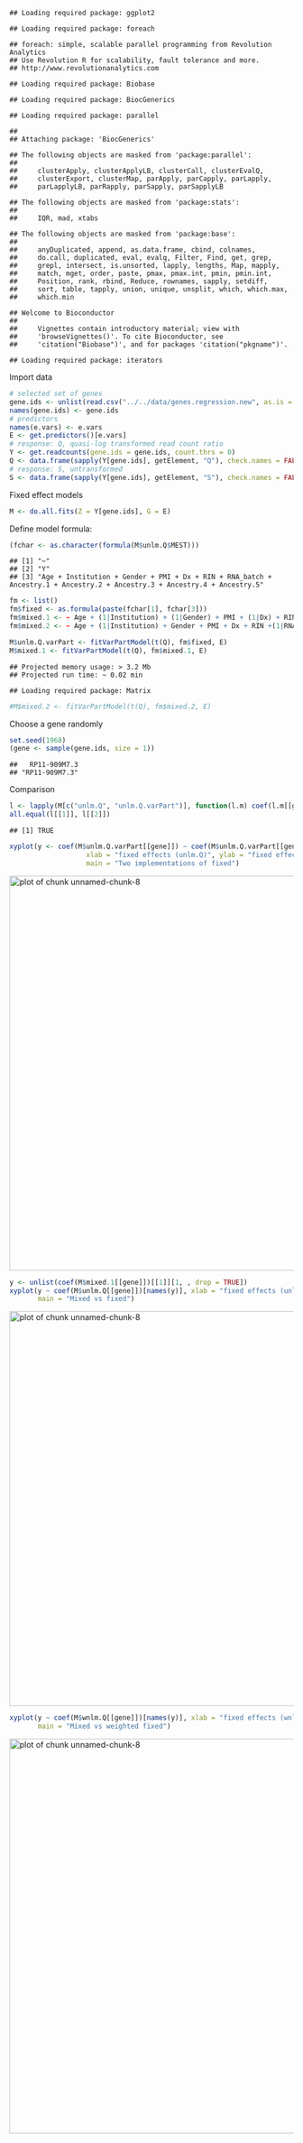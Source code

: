 
```
## Loading required package: ggplot2
```

```
## Loading required package: foreach
```

```
## foreach: simple, scalable parallel programming from Revolution Analytics
## Use Revolution R for scalability, fault tolerance and more.
## http://www.revolutionanalytics.com
```

```
## Loading required package: Biobase
```

```
## Loading required package: BiocGenerics
```

```
## Loading required package: parallel
```

```
## 
## Attaching package: 'BiocGenerics'
```

```
## The following objects are masked from 'package:parallel':
## 
##     clusterApply, clusterApplyLB, clusterCall, clusterEvalQ,
##     clusterExport, clusterMap, parApply, parCapply, parLapply,
##     parLapplyLB, parRapply, parSapply, parSapplyLB
```

```
## The following objects are masked from 'package:stats':
## 
##     IQR, mad, xtabs
```

```
## The following objects are masked from 'package:base':
## 
##     anyDuplicated, append, as.data.frame, cbind, colnames,
##     do.call, duplicated, eval, evalq, Filter, Find, get, grep,
##     grepl, intersect, is.unsorted, lapply, lengths, Map, mapply,
##     match, mget, order, paste, pmax, pmax.int, pmin, pmin.int,
##     Position, rank, rbind, Reduce, rownames, sapply, setdiff,
##     sort, table, tapply, union, unique, unsplit, which, which.max,
##     which.min
```

```
## Welcome to Bioconductor
## 
##     Vignettes contain introductory material; view with
##     'browseVignettes()'. To cite Bioconductor, see
##     'citation("Biobase")', and for packages 'citation("pkgname")'.
```

```
## Loading required package: iterators
```

Import data


```r
# selected set of genes
gene.ids <- unlist(read.csv("../../data/genes.regression.new", as.is = TRUE))
names(gene.ids) <- gene.ids
# predictors
names(e.vars) <- e.vars
E <- get.predictors()[e.vars]
# response: Q, quasi-log transformed read count ratio
Y <- get.readcounts(gene.ids = gene.ids, count.thrs = 0)
Q <- data.frame(sapply(Y[gene.ids], getElement, "Q"), check.names = FALSE)
# response: S, untransformed
S <- data.frame(sapply(Y[gene.ids], getElement, "S"), check.names = FALSE)
```

Fixed effect models


```r
M <- do.all.fits(Z = Y[gene.ids], G = E)
```

Define model formula:


```r
(fchar <- as.character(formula(M$unlm.Q$MEST)))
```

```
## [1] "~"                                                                                                                       
## [2] "Y"                                                                                                                       
## [3] "Age + Institution + Gender + PMI + Dx + RIN + RNA_batch + Ancestry.1 + Ancestry.2 + Ancestry.3 + Ancestry.4 + Ancestry.5"
```

```r
fm <- list()
fm$fixed <- as.formula(paste(fchar[1], fchar[3]))
fm$mixed.1 <- ~ Age + (1|Institution) + (1|Gender) + PMI + (1|Dx) + RIN +(1|RNA_batch) + Ancestry.1 + Ancestry.2 + Ancestry.3 + Ancestry.4 + Ancestry.5
fm$mixed.2 <- ~ Age + (1|Institution) + Gender + PMI + Dx + RIN +(1|RNA_batch) + Ancestry.1 + Ancestry.2 + Ancestry.3 + Ancestry.4 + Ancestry.5
```


```r
M$unlm.Q.varPart <- fitVarPartModel(t(Q), fm$fixed, E)
M$mixed.1 <- fitVarPartModel(t(Q), fm$mixed.1, E)
```

```
## Projected memory usage: > 3.2 Mb 
## Projected run time: ~ 0.02 min
```

```
## Loading required package: Matrix
```

```r
#M$mixed.2 <- fitVarPartModel(t(Q), fm$mixed.2, E)
```

Choose a gene randomly


```r
set.seed(1968)
(gene <- sample(gene.ids, size = 1))
```

```
##   RP11-909M7.3 
## "RP11-909M7.3"
```

Comparison


```r
l <- lapply(M[c("unlm.Q", "unlm.Q.varPart")], function(l.m) coef(l.m[[gene]]))
all.equal(l[[1]], l[[2]])
```

```
## [1] TRUE
```


```r
xyplot(y <- coef(M$unlm.Q.varPart[[gene]]) ~ coef(M$unlm.Q.varPart[[gene]]),
                   xlab = "fixed effects (unlm.Q)", ylab = "fixed effects (calling fitVarPartModel",
                   main = "Two implementations of fixed")
```

<img src="figure/unnamed-chunk-8-1.png" title="plot of chunk unnamed-chunk-8" alt="plot of chunk unnamed-chunk-8" width="700px" />

```r
y <- unlist(coef(M$mixed.1[[gene]])[[1]][1, , drop = TRUE])
xyplot(y ~ coef(M$unlm.Q[[gene]])[names(y)], xlab = "fixed effects (unlm.Q)", ylab = "mixed effects (based on unlm.Q)",
       main = "Mixed vs fixed")
```

<img src="figure/unnamed-chunk-8-2.png" title="plot of chunk unnamed-chunk-8" alt="plot of chunk unnamed-chunk-8" width="700px" />

```r
xyplot(y ~ coef(M$wnlm.Q[[gene]])[names(y)], xlab = "fixed effects (wnlm.Q)", ylab = "mixed effects (based on unlm.Q)",
       main = "Mixed vs weighted fixed")
```

<img src="figure/unnamed-chunk-8-3.png" title="plot of chunk unnamed-chunk-8" alt="plot of chunk unnamed-chunk-8" width="700px" />
